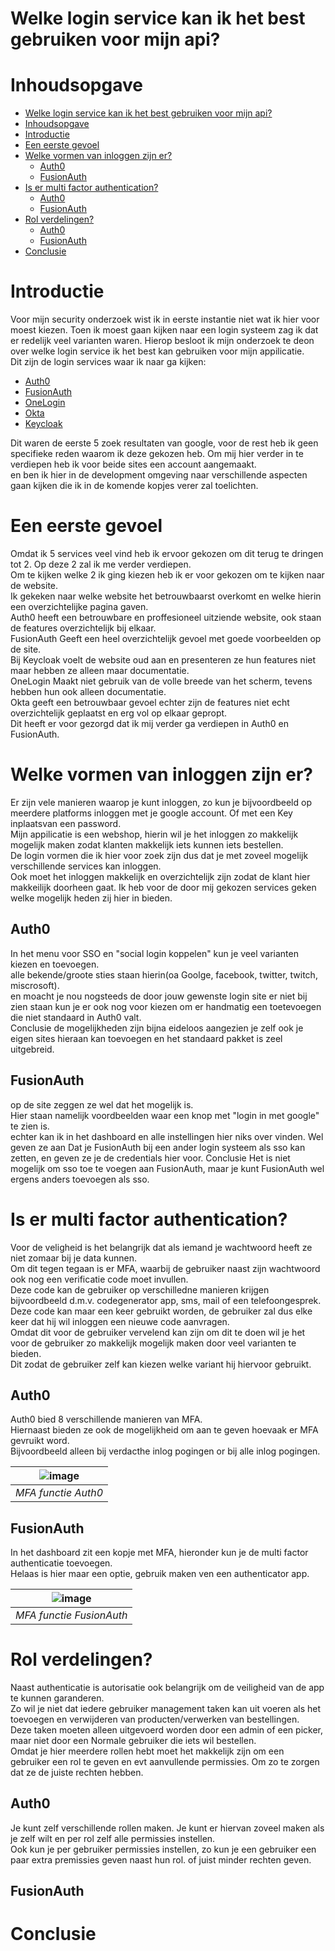 # Welke login service kan ik het best gebruiken voor mijn api?
# Inhoudsopgave   
- [Welke login service kan ik het best gebruiken voor mijn api?](#welke-login-service-kan-ik-het-best-gebruiken-voor-mijn-api)
- [Inhoudsopgave](#inhoudsopgave)
- [Introductie](#introductie)
- [Een eerste gevoel](#een-eerste-gevoel)
- [Welke vormen van inloggen zijn er?](#welke-vormen-van-inloggen-zijn-er)
  * [Auth0](#auth0)
  * [FusionAuth](#fusionauth)
- [Is er multi factor authentication?](#is-er-multi-factor-authentication)
  * [Auth0](#auth0-1)
  * [FusionAuth](#fusionauth-1)
- [Rol verdelingen?](#rol-verdelingen)
  * [Auth0](#auth0-2)
  * [FusionAuth](#fusionauth-2)
- [Conclusie](#conclusie)

# Introductie  
Voor mijn security onderzoek wist ik in eerste instantie niet wat ik hier voor moest kiezen.
Toen ik moest gaan kijken naar een login systeem zag ik dat er redelijk veel varianten waren.
Hierop besloot ik mijn onderzoek te deon over welke login service ik het best kan gebruiken voor mijn appilicatie.   
Dit zijn de login services waar ik naar ga kijken:
  - [Auth0](https://auth0.com/)
  - [FusionAuth](https://fusionauth.io/)
  - [OneLogin](https://developers.onelogin.com/)
  - [Okta](https://www.okta.com)
  - [Keycloak](https://www.keycloak.org/)   
  
Dit waren de eerste 5 zoek resultaten van google, voor de rest heb ik geen specifieke reden waarom ik deze gekozen heb. 
Om mij hier verder in te verdiepen heb ik voor beide sites een account aangemaakt.   
en ben ik hier in de development omgeving naar verschillende aspecten gaan kijken die ik in de komende kopjes verer zal toelichten.

# Een eerste gevoel
Omdat ik 5 services veel vind heb ik ervoor gekozen om dit terug te dringen tot 2.
Op deze 2 zal ik me verder verdiepen.   
Om te kijken welke 2 ik ging kiezen heb ik er voor gekozen om te kijken naar de website.   
Ik gekeken naar welke website het betrouwbaarst overkomt en welke hierin een overzichtelijke pagina gaven.   
Auth0 heeft een betrouwbare en proffesioneel uitziende website, ook staan de features overzichtelijk bij elkaar.   
FusionAuth Geeft een heel overzichtelijk gevoel met goede voorbeelden op de site.   
Bij Keycloak voelt de website oud aan en presenteren ze hun features niet maar hebben ze alleen maar documentatie.   
OneLogin Maakt niet gebruik van de volle breede van het scherm, tevens hebben hun ook alleen documentatie.   
Okta geeft een betrouwbaar gevoel echter zijn de features niet echt overzichtelijk geplaatst en erg vol op elkaar gepropt.  
Dit heeft er voor gezorgd dat ik mij verder ga verdiepen in Auth0 en FusionAuth.

# Welke vormen van inloggen zijn er?
Er zijn vele manieren waarop je kunt inloggen, zo kun je bijvoordbeeld op meerdere platforms inloggen met je google account.
Of met een Key inplaatsvan een password.   
Mijn appilicatie is een webshop, hierin wil je het inloggen zo makkelijk mogelijk maken zodat klanten makkelijk iets kunnen iets bestellen.   
De login vormen die ik hier voor zoek zijn dus dat je met zoveel mogelijk verschillende services kan inloggen.   
Ook moet het inloggen makkelijk en overzichtelijk zijn zodat de klant hier makkeilijk doorheen gaat.
Ik heb voor de door mij gekozen services geken welke mogelijk heden zij hier in bieden.  

## Auth0   
In het menu voor SSO en "social login koppelen" kun je veel varianten kiezen en toevoegen.   
alle bekende/groote sties staan hierin(oa Goolge, facebook, twitter, twitch, miscrosoft).   
en moacht je nou nogsteeds de door jouw gewenste login site er niet bij zien staan kun je er ook nog voor kiezen om er handmatig
een toetevoegen die niet standaard in Auth0 valt.   
Conclusie de mogelijkheden zijn bijna eideloos aangezien je zelf ook je eigen sites hieraan kan toevoegen
en het standaard pakket is zeel uitgebreid.   

## FusionAuth   
op de site zeggen ze wel dat het mogelijk is.   
Hier staan namelijk voordbeelden waar een knop met "login in met google" te zien is.   
echter kan ik in het dashboard en alle instellingen hier niks over vinden.
Wel geven ze aan Dat je FusionAuth bij een ander login systeem als sso kan zetten,
en geven ze je de credentials hier voor.
Conclusie Het is niet mogelijk om sso toe te voegen aan FusionAuth, maar je kunt FusionAuth wel ergens anders toevoegen als sso.

# Is er multi factor authentication?   
Voor de veligheid is het belangrijk dat als iemand je wachtwoord heeft ze niet zomaar bij je data kunnen.   
Om dit tegen tegaan is er MFA, waarbij de gebruiker naast zijn wachtwoord ook nog een verificatie code moet invullen.   
Deze code kan de gebruiker op verschilledne manieren krijgen bijvoordbeeld d.m.v. codegenerator app, sms, mail of een telefoongesprek.   
Deze code kan maar een keer gebruikt worden, de gebruiker zal dus elke keer dat hij wil inloggen een nieuwe code aanvragen.   
Omdat dit voor de gebruiker vervelend kan zijn om dit te doen wil je het voor de gebruiker zo makkelijk mogelijk maken door veel varianten te bieden.   
Dit zodat de gebruiker zelf kan kiezen welke variant hij hiervoor gebruikt.
## Auth0   
Auth0 bied 8 verschillende manieren van MFA.   
Hiernaast bieden ze ook de mogelijkheid om aan te geven hoevaak er MFA gevruikt word.   
Bijvoordbeeld alleen bij verdacthe inlog pogingen or bij alle inlog pogingen.

| ![image](https://user-images.githubusercontent.com/84378377/172625887-a1e8ca5f-a448-4d2f-92b2-0ce9e4b81830.png) | 
| :--: |
| _MFA functie Auth0_ | 

## FusionAuth   
In het dashboard zit een kopje met MFA, hieronder kun je de multi factor authenticatie toevoegen.   
Helaas is hier maar een optie, gebruik maken ven een authenticator app.

| ![image](https://user-images.githubusercontent.com/84378377/172623029-88aff630-61fc-4928-af5d-d38c41fcfc08.png) | 
| :--: |
| _MFA functie FusionAuth_ | 

# Rol verdelingen?   
Naast authenticatie is autorisatie ook belangrijk om de veiligheid van de app te kunnen garanderen.   
Zo wil je niet dat iedere gebruiker management taken kan uit voeren als het toevoegen en verwijderen van producten/verwerken van bestellingen.   
Deze taken moeten alleen uitgevoerd worden door een admin of een picker, maar niet door een Normale gebruiker die iets wil bestellen.   
Omdat je hier meerdere rollen hebt moet het makkelijk zijn om een gebruiker een rol te geven en evt aanvullende permissies.
Om zo te zorgen dat ze de juiste rechten hebben.
## Auth0   
Je kunt zelf verschillende rollen maken. Je kunt er hiervan zoveel maken als je zelf wilt en per rol zelf alle permissies instellen.   
Ook kun je per gebruiker permissies instellen, zo kun je een gebruiker een paar extra premissies geven naast hun rol. of juist minder rechten geven.   

## FusionAuth  

   
# Conclusie   
